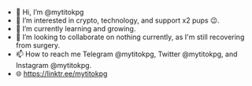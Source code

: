 - 👋 Hi, I’m @mytitokpg
- 👀 I’m interested in crypto, technology, and support x2 pups 😉.
- 🌱 I’m currently learning and growing.
- 💞️ I’m looking to collaborate on nothing currently, as I'm still recovering from surgery.
- 📫 How to reach me Telegram @mytitokpg, Twitter @mytitokpg, and Instagram @mytitokpg.
- 🌐 https://linktr.ee/mytitokpg
<!---
mytitokpg/mytitokpg is a ✨ special ✨ repository because its `README.md` (this file) appears on your GitHub profile.
You can click the Preview link to take a look at your changes.
--->
